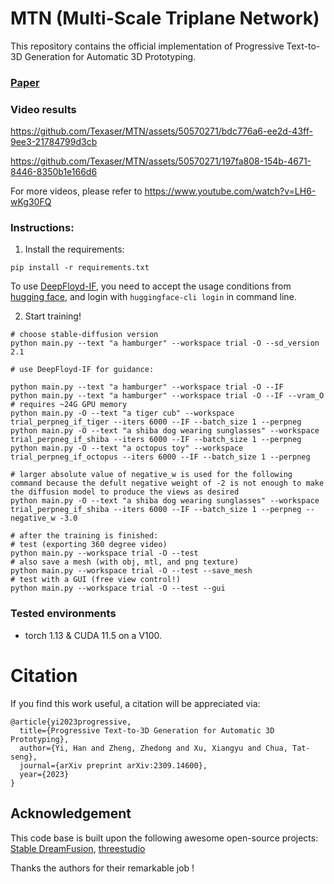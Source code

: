 # MTN (Multi-Scale Triplane Network)
This repository contains the official implementation of Progressive Text-to-3D Generation for Automatic 3D Prototyping.
### [Paper](https://arxiv.org/abs/2309.14600)

### Video results


https://github.com/Texaser/MTN/assets/50570271/bdc776a6-ee2d-43ff-9ee3-21784799d3cb

https://github.com/Texaser/MTN/assets/50570271/197fa808-154b-4671-8446-8350b1e166d6



For more videos, please refer to https://www.youtube.com/watch?v=LH6-wKg30FQ

### Instructions:
1. Install the requirements:
```
pip install -r requirements.txt
```
To use [DeepFloyd-IF](https://github.com/deep-floyd/IF), you need to accept the usage conditions from [hugging face](https://huggingface.co/DeepFloyd/IF-I-XL-v1.0), and login with `huggingface-cli login` in command line.

2. Start training!
```
# choose stable-diffusion version
python main.py --text "a hamburger" --workspace trial -O --sd_version 2.1

# use DeepFloyd-IF for guidance:

python main.py --text "a hamburger" --workspace trial -O --IF
python main.py --text "a hamburger" --workspace trial -O --IF --vram_O # requires ~24G GPU memory
python main.py -O --text "a tiger cub" --workspace trial_perpneg_if_tiger --iters 6000 --IF --batch_size 1 --perpneg
python main.py -O --text "a shiba dog wearing sunglasses" --workspace trial_perpneg_if_shiba --iters 6000 --IF --batch_size 1 --perpneg
python main.py -O --text "a octopus toy" --workspace trial_perpneg_if_octopus --iters 6000 --IF --batch_size 1 --perpneg

# larger absolute value of negative_w is used for the following command because the defult negative weight of -2 is not enough to make the diffusion model to produce the views as desired
python main.py -O --text "a shiba dog wearing sunglasses" --workspace trial_perpneg_if_shiba --iters 6000 --IF --batch_size 1 --perpneg --negative_w -3.0

# after the training is finished:
# test (exporting 360 degree video)
python main.py --workspace trial -O --test
# also save a mesh (with obj, mtl, and png texture)
python main.py --workspace trial -O --test --save_mesh
# test with a GUI (free view control!)
python main.py --workspace trial -O --test --gui
```
### Tested environments
* torch 1.13 & CUDA 11.5 on a V100.

# Citation

If you find this work useful, a citation will be appreciated via:
```
@article{yi2023progressive,
  title={Progressive Text-to-3D Generation for Automatic 3D Prototyping},
  author={Yi, Han and Zheng, Zhedong and Xu, Xiangyu and Chua, Tat-seng},
  journal={arXiv preprint arXiv:2309.14600},
  year={2023}
}
```

## Acknowledgement
This code base is built upon the following awesome open-source projects:
[Stable DreamFusion](https://github.com/ashawkey/stable-dreamfusion),
[threestudio](https://github.com/threestudio-project/threestudio)

Thanks the authors for their remarkable job !
